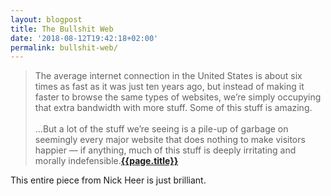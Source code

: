 ```yaml
---
layout: blogpost
title: The Bullshit Web
date: '2018-08-12T19:42:18+02:00'
permalink: bullshit-web/
---
```

>The average internet connection in the United States is about six times as fast as it was just ten years ago, but instead of making it faster to browse the same types of websites, we’re simply occupying that extra bandwidth with more stuff. Some of this stuff is amazing.<br /><br />
...But a lot of the stuff we’re seeing is a pile-up of garbage on seemingly every major website that does nothing to make visitors happier — if anything, much of this stuff is deeply irritating and morally indefensible.**[{{page.title}}](https://pxlnv.com/blog/bullshit-web/)**

This entire piece from Nick Heer is just brilliant. 
